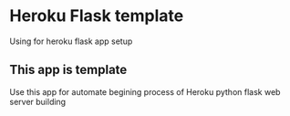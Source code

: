 # Heroku Flask template
Using for heroku flask app setup
## This app is template
Use this app for automate begining process of Heroku python flask web server building